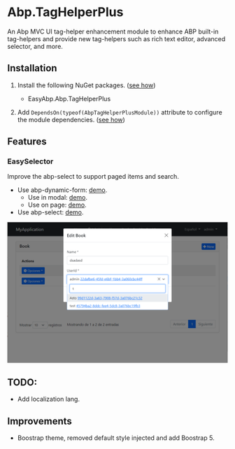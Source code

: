 # Abp.TagHelperPlus

<!-- [![ABP version](https://img.shields.io/badge/dynamic/xml?style=flat-square&color=yellow&label=abp&query=%2F%2FProject%2FPropertyGroup%2FAbpVersion&url=https%3A%2F%2Fraw.githubusercontent.com%2FEasyAbp%2FAbp.TagHelperPlus%2Fmaster%2FDirectory.Build.props)](https://abp.io)
[![NuGet](https://img.shields.io/nuget/v/EasyAbp.Abp.TagHelperPlus.svg?style=flat-square)](https://www.nuget.org/packages/EasyAbp.Abp.TagHelperPlus)
[![NuGet Download](https://img.shields.io/nuget/dt/EasyAbp.Abp.TagHelperPlus.svg?style=flat-square)](https://www.nuget.org/packages/EasyAbp.Abp.TagHelperPlus)
[![Discord online](https://badgen.net/discord/online-members/S6QaezrCRq?label=Discord)](https://discord.gg/S6QaezrCRq)
[![GitHub stars](https://img.shields.io/github/stars/EasyAbp/Abp.TagHelperPlus?style=social)](https://www.github.com/EasyAbp/Abp.TagHelperPlus) -->

An Abp MVC UI tag-helper enhancement module to enhance ABP built-in tag-helpers and provide new tag-helpers such as rich text editor, advanced selector, and more.

<!-- ## Online Demo

We have launched an online demo for this module: [https://taghelper.samples.easyabp.io](https://taghelper.samples.easyabp.io) -->

## Installation

1. Install the following NuGet packages. ([see how](https://github.com/EasyAbp/EasyAbpGuide/blob/master/docs/How-To.md#add-nuget-packages))

    * EasyAbp.Abp.TagHelperPlus

1. Add `DependsOn(typeof(AbpTagHelperPlusModule))` attribute to configure the module dependencies. ([see how](https://github.com/EasyAbp/EasyAbpGuide/blob/master/docs/How-To.md#add-module-dependencies))

## Features

### EasySelector

Improve the abp-select to support paged items and search.

   * Use abp-dynamic-form: [demo](https://github.com/EasyAbp/Abp.TagHelperPlus/blob/master/host/EasyAbp.Abp.TagHelperPlus.Web.Unified/Pages/Books/Book/ViewModels/CreateEditBookViewModel.cs#L13-L19).
      * Use in modal: [demo](https://github.com/EasyAbp/Abp.TagHelperPlus/blob/master/host/EasyAbp.Abp.TagHelperPlus.Web.Unified/Pages/Books/Book/CreateModal.cshtml#L11).
      * Use on page: [demo](https://github.com/EasyAbp/Abp.TagHelperPlus/blob/master/host/EasyAbp.Abp.TagHelperPlus.Web.Unified/Pages/Books/Book2/Index.cshtml#L33).
   * Use abp-select: [demo](https://github.com/EasyAbp/Abp.TagHelperPlus/blob/master/host/EasyAbp.Abp.TagHelperPlus.Web.Unified/Pages/Books/Book3/Index.cshtml#L33).

![EditBook](/docs/images/EasySelector/EditBook.png)

<!-- ## Road map

- [x] Easy Selector
- [x] Support abp-select
- [ ] Items sorter
- [ ] Rich text editor

 -->



## TODO: 
- Add localization lang.


## Improvements
- Boostrap theme, removed default style injected and add Boostrap 5.   